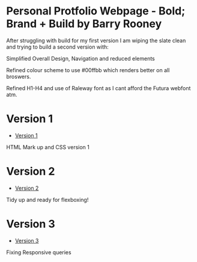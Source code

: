 
 
 
Personal Protfolio Webpage - Bold; Brand + Build by Barry Rooney
========================

After struggling with build for my first version I am wiping the slate clean and trying to build a second version with:

Simplified Overall Design, Navigation and reduced elements

Refined colour scheme to use #00ffbb which renders better on all broswers.

Refined H1-H4 and use of Raleway font as I cant afford the Futura webfont atm.

Version 1
=================

+ [Version 1](https://barryrooney.github.io/portfolio-2/index.html)

HTML Mark up and CSS version 1

Version 2
=================

+ [Version 2](https://barryrooney.github.io/portfolio-2/index2.html)

Tidy up and ready for flexboxing!

Version 3
=================

+ [Version 3](https://barryrooney.github.io/portfolio-2/index4.html)

Fixing Responsive queries